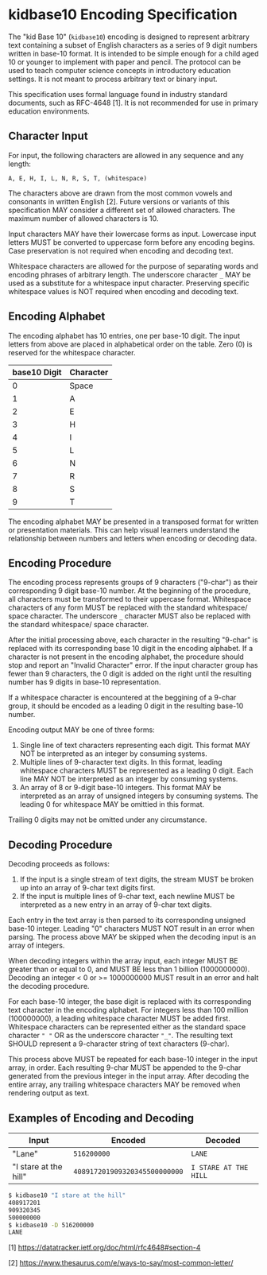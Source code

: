 # kidbase10 Encoding Specification

The "kid Base 10" (`kidbase10`) encoding is designed to represent arbitrary text containing a
subset of English characters as a series of 9 digit numbers written in base-10 format. It is
intended to be simple enough for a child aged 10 or younger to implement with paper and pencil.
The protocol can be used to teach computer science concepts in introductory education settings. It
is not meant to process arbitrary text or binary input.

This specification uses formal language found in industry standard documents, such as RFC-4648 [1].
It is not recommended for use in primary education environments.

## Character Input

For input, the following characters are allowed in any sequence and any length:

```
A, E, H, I, L, N, R, S, T, (whitespace)
```

The characters above are drawn from the most common vowels and consonants in written English [2].
Future versions or variants of this specification MAY consider a different set of allowed
characters. The maximum number of allowed characters is 10.

Input characters MAY have their lowercase forms as input. Lowercase input letters MUST be converted
to uppercase form before any encoding begins. Case preservation is not required when encoding and
decoding text.

Whitespace characters are allowed for the purpose of separating words and encoding phrases of
arbitrary length. The underscore character `_` MAY be used as a substitute for a whitespace input
character. Preserving specific whitespace values is NOT required when encoding and decoding text.


## Encoding Alphabet

The encoding alphabet has 10 entries, one per base-10 digit. The input letters from above are placed in
alphabetical order on the table. Zero (0) is reserved for the whitespace character.

| base10 Digit | Character |
| ------ | --------- |
| 0 | Space |
| 1 | A |
| 2 | E |
| 3 | H |
| 4 | I |
| 5 | L |
| 6 | N |
| 7 | R |
| 8 | S |
| 9 | T |

The encoding alphabet MAY be presented in a transposed format for written or presentation materials.
This can help visual learners understand the relationship between numbers and letters when encoding
or decoding data.

## Encoding Procedure

The encoding process represents groups of 9 characters ("9-char") as their corresponding 9 digit
base-10 number. At the beginning of the procedure, all characters must be transformed to their
uppercase format. Whitespace characters of any form MUST be replaced with the standard whitespace/
space character. The underscore `_` character MUST also be replaced with the standard whitespace/
space character.

After the initial processing above, each character in the resulting "9-char" is replaced with its
corresponding base 10 digit in the encoding alphabet. If a character is not present in the encoding
alphabet, the procedure should stop and report an "Invalid Character" error. If the input character
group has fewer than 9 characters, the 0 digit is added on the right until the resulting number has
9 digits in base-10 representation.

If a whitespace character is encountered at the beggining of a 9-char group, it should be encoded
as a leading 0 digit in the resulting base-10 number.

Encoding output MAY be one of three forms:

1. Single line of text characters representing each digit. This format MAY NOT be interpreted as an
   integer by consuming systems.
2. Multiple lines of 9-character text digits. In this format, leading whitespace characters MUST be
   represented as a leading 0 digit. Each line MAY NOT be interpreted as an integer by consuming
   systems.
3. An array of 8 or 9-digit base-10 integers. This format MAY be interpreted as an array of
   unsigned integers by consuming systems. The leading 0 for whitespace MAY be omittied in this
   format.

Trailing 0 digits may not be omitted under any circumstance.

## Decoding Procedure

Decoding proceeds as follows:

1. If the input is a single stream of text digits, the stream MUST be broken up into an array
   of 9-char text digits first.
2. If the input is multiple lines of 9-char text, each newline MUST be interpreted as a new entry
   in an array of 9-char text digits.

Each entry in the text array is then parsed to its corresponding unsigned base-10 integer. Leading
"0" characters MUST NOT result in an error when parsing. The process above MAY be skipped when the
decoding input is an array of integers.

When decoding integers within the array input, each integer MUST BE greater than or equal to 0, and
MUST BE less than 1 billion (1000000000). Decoding an integer < 0 or >= 1000000000 MUST result in
an error and halt the decoding procedure.

For each base-10 integer, the base digit is replaced with its corresponding text character in the
encoding alphabet. For integers less than 100 million (100000000), a leading whitespace character
MUST be added first. Whitespace characters can be represented either as the standard space character `" "`
OR as the underscore character `"_"`. The resulting text SHOULD represent a 9-character string of
text characters (9-char).

This process above MUST be repeated for each base-10 integer in the input array, in order. Each
resulting 9-char MUST be appended to the 9-char generated from the previous integer in the input
array. After decoding the entire array, any trailing whitespace characters MAY be removed when
rendering output as text.

## Examples of Encoding and Decoding

| Input | Encoded | Decoded |
| ----- | ------ | ------ |
| "Lane" | `516200000` | `LANE` |
| "I stare at the hill" | `408917201909320345500000000` | `I STARE AT THE HILL` |

```sh
$ kidbase10 "I stare at the hill"
408917201
909320345
500000000
$ kidbase10 -D 516200000
LANE
```

[1] https://datatracker.ietf.org/doc/html/rfc4648#section-4

[2] https://www.thesaurus.com/e/ways-to-say/most-common-letter/